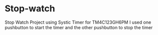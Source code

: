 # Stop-watch
Stop Watch Project using Systic Timer for TM4C123GH6PM
I used one pushbutton to start the timer and the other pushbutton to stop the timer
